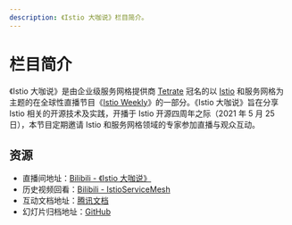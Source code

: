 ```yaml
---
description: 《Istio 大咖说》栏目简介。
---
```


# 栏目简介

《Istio 大咖说》是由企业级服务网格提供商 [Tetrate](https://tetrate.io) 冠名的以 [Istio](https://istio.io) 和服务网格为主题的在全球性直播节目《[Istio Weekly](https://github.com/tetratelabs/istio-weekly)》的一部分。《Istio 大咖说》旨在分享 Istio 相关的开源技术及实践，开播于 Istio 开源四周年之际（2021 年 5 月 25 日），本节目定期邀请 Istio 和服务网格领域的专家参加直播与观众互动。

## 资源

- 直播间地址：[Bilibili - 《Istio 大咖说》](https://live.bilibili.com/23095515)
- 历史视频回看：[Bilibili - IstioServiceMesh](https://space.bilibili.com/1698576814)
- 互动文档地址：[腾讯文档](https://docs.qq.com/doc/DRUZSbHVkck9Wc0V4)
- 幻灯片归档地址：[GitHub](https://github.com/tetratelabs/istio-weekly/blob/main/istio-big-talk/playlist.md)